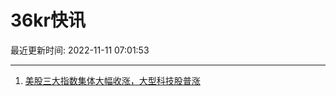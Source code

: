 # 36kr快讯

最近更新时间: 2022-11-11 07:01:53

--- 
1. [美股三大指数集体大幅收涨，大型科技股普涨](https://www.36kr.com/newsflashes/1996299177997063) 
